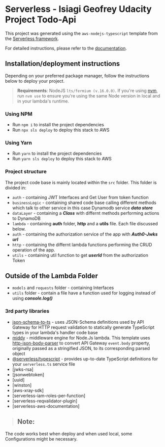 # Serverless - Isiagi Geofrey Udacity Project Todo-Api

This project was generated using the `aws-nodejs-typescript` template from the [Serverless framework](https://www.serverless.com/).

For detailed instructions, please refer to the [documentation](https://www.serverless.com/framework/docs/providers/aws/).

## Installation/deployment instructions

Depending on your preferred package manager, follow the instructions below to deploy your project.

> **Requirements**: NodeJS `lts/fermium (v.16.0.0)`. If you're using [nvm](https://github.com/nvm-sh/nvm), run `nvm use` to ensure you're using the same Node version in local and in your lambda's runtime.

### Using NPM

- Run `npm i` to install the project dependencies
- Run `npx sls deploy` to deploy this stack to AWS

### Using Yarn

- Run `yarn` to install the project dependencies
- Run `yarn sls deploy` to deploy this stack to AWS

### Project structure

The project code base is mainly located within the `src` folder. This folder is divided in:

- `auth` - containing JWT Interfaces and Get User from token function
- `businessLogic` - containing shared code base calling different methods which talk to other service in this case Dynamodb service ***data store***
- `dataLayer` - containing a ***Class*** with differnt methods performing actions to DynamoDB
- `lambda` - containing **auth** folder, **http** and a **utils** file. Each file discussed below.
- `auth` - containing the authorization service of the app with ***Auth0-Jwks url***
- `http` - containing the differnt lambda functions performing the CRUD operation of the app.
- `utils` - containing util function to get ***userId*** from the authorization Token
## Outside of the Lambda Folder
- `models` and `requests` folder - containing Interfaces
- `utils` folder - contain a file have a function used for logging instead of using ***console.log()***


### 3rd party libraries

- [json-schema-to-ts](https://github.com/ThomasAribart/json-schema-to-ts) - uses JSON-Schema definitions used by API Gateway for HTTP request validation to statically generate TypeScript types in your lambda's handler code base
- [middy](https://github.com/middyjs/middy) - middleware engine for Node.Js lambda. This template uses [http-json-body-parser](https://github.com/middyjs/middy/tree/master/packages/http-json-body-parser) to convert API Gateway `event.body` property, originally passed as a stringified JSON, to its corresponding parsed object
- [@serverless/typescript](https://github.com/serverless/typescript) - provides up-to-date TypeScript definitions for your `serverless.ts` service file
- [jwks-rsa]
- [jsonwebtoken]
- [uuid]
- [winston]
- [aws-xray-sdk]
- [serverless-iam-roles-per-function]
- [serverless-reqvalidator-plugin]
- [serverless-aws-documentation]

> ## Note: 
The code works best when deploy and when used local, some Configurations might be necessary.
